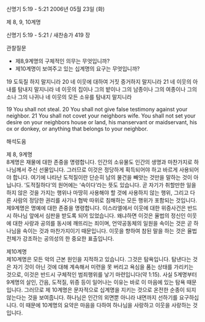 신명기 5:19 - 5:21 
2006년 05월 23일 (화)

제 8, 9, 10계명



신명기 5:19 - 5:21 / 새찬송가 419 장


관찰질문
- 제8,9계명의 구체적인 의무는 무엇입니까? 
- 제10계명이 보여주고 있는 십계명의 요구는 무엇입니까? 

19 도둑질 하지 말지니라 20 네 이웃에 대하여 거짓 증거하지 말지니라 21 네 이웃의 아내를 탐내지 말지니라 네 이웃의 집이나 그의 밭이나 그의 남종이나 그의 여종이나 그의 소나 그의 나귀나 네 이웃의 모든 소유를 탐내지 말지니라 

19  You shall not steal. 20  You shall not give false testimony against your neighbor. 21 You shall not covet your neighbors wife. You shall not set your desire on your neighbors house or land, his manservant or maidservant, his ox or donkey, or anything that belongs to your neighbor.

해석도움





제 8, 9계명  
8계명은 재물에 대한 존중을 명령합니다. 인간의 소유물도 인간의 생명과 마찬가지로 하나님께서 주신 선물입니다. 그러므로 이것은 정당하게 획득되어야 하고 바르게 사용되어야 합니다. 여기에 나타난 도적질이란 단순히 남의 물건을 빼앗는 것만을 말하는 것이 아닙니다. ‘도적질하다’의 원어에는 ‘속이다’라는 뜻도 있습니다. 곧 자기가 취할만한 일을 하지 않은 것을 가지는 행위나 마땅히 사용해야 할 것에 사용하지 않는 행위, 그리고 다른 사람의 정당한 권리를 사기나 협박 따위로 침해하는 모든 행위가 포함되는 것입니다. 제9계명은 명예에 대한 존중을 명령합니다. 이스라엘에서 이웃에 대한 위증사건은 반드시 하나님 앞에서 심판을 받도록 되어 있었습니다. 왜냐하면 이것은 율법의 정신인 이웃에 대한 사랑과 공의를 동시에 깨뜨리는 죄이며, 언약공동체의 일원을 속이는 것은 곧 하나님을 속이는 것과 마찬가지이기 때문입니다. 이웃을 향하여 참된 말을 하는 것은 율법전체가 강조하는 공의성의 한 중요한 표출입니다.  

제10계명  
제10계명은 모든 악의 근본 원인을 지적하고 있습니다. 그것은 탐욕입니다. 탐낸다는 것은 자기 것이 아닌 것에 대해 계속해서 미련을 못 버리고 욕심을 품는 상태를 가리키는 것으로, 이것은 반드시 구체적인 범죄행위를 낳기 마련입니다(약 1:15). 사실 5계명부터 9계명의 살인, 간음, 도적질, 위증 등이 일어나는 이유는 바로 이 마음에 있는 탐욕 때문입니다. 그러므로 제 10계명은 문자적으로 십계명을 지키는 것으로 온전한 순종이 되지 않는다는 것을 보여줍니다. 하나님은 인간의 외면뿐 아니라 내면까지 선하기를 요구하십니다. 이 때문에 10계명의 요약은 마음을 다하여 하나님을 사랑하고 이웃을 사랑하는 것입니다.